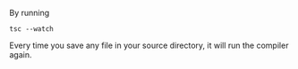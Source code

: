By running

```shell
tsc --watch
```

Every time you save any file in your source directory, it will run the compiler again.